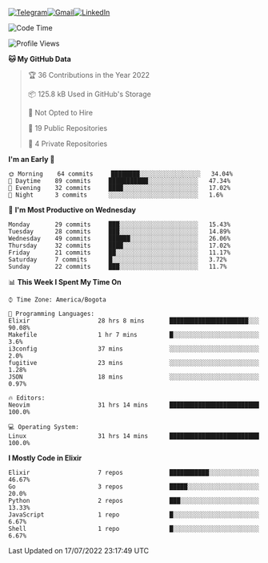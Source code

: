 
[![Telegram](https://img.shields.io/badge/-TELEGRAM-2CA5E0?logo=telegram&logoColor=white)](https://t.me/jogeraca)[![Gmail](https://img.shields.io/badge/-GMAIL-D14836?logo=gmail&logoColor=white)](mailto:jogeraca@gmail.com)[![LinkedIn](https://img.shields.io/badge/-LINKEDIN-3177C6?logo=linkedin&logoColor=white)](https://www.linkedin.com/in/jogeraca)

<!--START_SECTION:waka-->
![Code Time](http://img.shields.io/badge/Code%20Time-0%20secs-blue)

![Profile Views](http://img.shields.io/badge/Profile%20Views-0-blue)

**🐱 My GitHub Data** 

> 🏆 36 Contributions in the Year 2022
 > 
> 📦 125.8 kB Used in GitHub's Storage 
 > 
> 🚫 Not Opted to Hire
 > 
> 📜 19 Public Repositories 
 > 
> 🔑 4 Private Repositories  
 > 
**I'm an Early 🐤** 

```text
🌞 Morning    64 commits     ████████░░░░░░░░░░░░░░░░░   34.04% 
🌆 Daytime    89 commits     ███████████░░░░░░░░░░░░░░   47.34% 
🌃 Evening    32 commits     ████░░░░░░░░░░░░░░░░░░░░░   17.02% 
🌙 Night      3 commits      ░░░░░░░░░░░░░░░░░░░░░░░░░   1.6%

```
📅 **I'm Most Productive on Wednesday** 

```text
Monday       29 commits     ███░░░░░░░░░░░░░░░░░░░░░░   15.43% 
Tuesday      28 commits     ███░░░░░░░░░░░░░░░░░░░░░░   14.89% 
Wednesday    49 commits     ██████░░░░░░░░░░░░░░░░░░░   26.06% 
Thursday     32 commits     ████░░░░░░░░░░░░░░░░░░░░░   17.02% 
Friday       21 commits     ██░░░░░░░░░░░░░░░░░░░░░░░   11.17% 
Saturday     7 commits      █░░░░░░░░░░░░░░░░░░░░░░░░   3.72% 
Sunday       22 commits     ███░░░░░░░░░░░░░░░░░░░░░░   11.7%

```


📊 **This Week I Spent My Time On** 

```text
⌚︎ Time Zone: America/Bogota

💬 Programming Languages: 
Elixir                   28 hrs 8 mins       ██████████████████████░░░   90.08% 
Makefile                 1 hr 7 mins         █░░░░░░░░░░░░░░░░░░░░░░░░   3.6% 
i3config                 37 mins             ░░░░░░░░░░░░░░░░░░░░░░░░░   2.0% 
fugitive                 23 mins             ░░░░░░░░░░░░░░░░░░░░░░░░░   1.28% 
JSON                     18 mins             ░░░░░░░░░░░░░░░░░░░░░░░░░   0.97%

🔥 Editors: 
Neovim                   31 hrs 14 mins      █████████████████████████   100.0%

💻 Operating System: 
Linux                    31 hrs 14 mins      █████████████████████████   100.0%

```

**I Mostly Code in Elixir** 

```text
Elixir                   7 repos             ███████████░░░░░░░░░░░░░░   46.67% 
Go                       3 repos             █████░░░░░░░░░░░░░░░░░░░░   20.0% 
Python                   2 repos             ███░░░░░░░░░░░░░░░░░░░░░░   13.33% 
JavaScript               1 repo              █░░░░░░░░░░░░░░░░░░░░░░░░   6.67% 
Shell                    1 repo              █░░░░░░░░░░░░░░░░░░░░░░░░   6.67%

```



 Last Updated on 17/07/2022 23:17:49 UTC
<!--END_SECTION:waka-->
